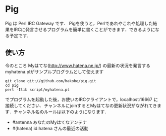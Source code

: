 # Pig 
Pig は Perl IRC Gateway です．
Pigを使うと，Perlであれやこれや処理した結果をIRCに発言させるプログラムを簡単に書くことができます．できるようになる予定です．

## 使い方
今のところ Myはてな(http://www.hatena.ne.jp/) の最新の状況を発言するmyhatena.plがサンプルプログラムとして使えます

    git clone git://github.com/hakobe/pig.git
    cd pig
    perl -Ilib script/myhatena.pl

でプログラムを起動した後，お使いのIRCクライアントで，localhost:16667 に接続してください．チャンネルにjoinするとMyはてなの更新状況がながれてきます．チャンネル名のルールは以下のようになります．

* \#antenna あなたのMyはてなアンテナ
* \#(hatena) id:hatena さんの最近の活動
